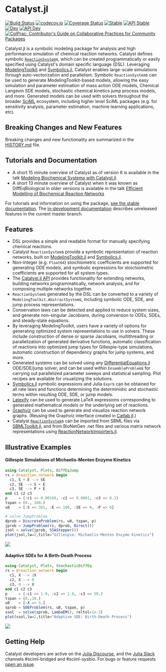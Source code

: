 # Catalyst.jl

<!-- [![Join the chat at https://gitter.im/JuliaDiffEq/Lobby](https://badges.gitter.im/JuliaDiffEq/Lobby.svg)](https://gitter.im/JuliaDiffEq/Lobby?utm_source=badge&utm_medium=badge&utm_campaign=pr-badge&utm_content=badge) -->
[![Build Status](https://github.com/SciML/Catalyst.jl/workflows/CI/badge.svg)](https://github.com/SciML/Catalyst.jl/actions?query=workflow%3ACI)
[![codecov.io](https://codecov.io/gh/SciML/Catalyst.jl/branch/master/graph/badge.svg)](https://codecov.io/gh/SciML/Catalyst.jl)
[![Coverage Status](https://coveralls.io/repos/github/SciML/Catalyst.jl/badge.svg?branch=master)](https://coveralls.io/github/SciML/Catalyst.jl?branch=master)
[![Stable](https://img.shields.io/badge/docs-stable-blue.svg)](https://catalyst.sciml.ai/stable/)
[![API Stable](https://img.shields.io/badge/API-stable-blue.svg)](https://catalyst.sciml.ai/stable/api/catalyst_api/)
[![Dev](https://img.shields.io/badge/docs-dev-blue.svg)](https://catalyst.sciml.ai/dev/)
[![API Dev](https://img.shields.io/badge/API-dev-blue.svg)](https://catalyst.sciml.ai/dev/api/catalyst_api/)
[![ColPrac: Contributor's Guide on Collaborative Practices for Community Packages](https://img.shields.io/badge/ColPrac-Contributor's%20Guide-blueviolet)](https://github.com/SciML/ColPrac)


Catalyst.jl is a symbolic modeling package for analysis and high performance
simulation of chemical reaction networks. Catalyst defines symbolic
[`ReactionSystem`](https://catalyst.sciml.ai/dev/tutorials/reaction_systems/)s, 
which can be created programmatically or easily
specified using Catalyst's domain specific language (DSL). Leveraging
[ModelingToolkit](https://github.com/SciML/ModelingToolkit.jl) and
[Symbolics.jl](https://github.com/JuliaSymbolics/Symbolics.jl), Catalyst enables
large-scale simulations through auto-vectorization and parallelism. Symbolic
`ReactionSystem`s can be used to generate ModelingToolkit-based models, allowing
the easy simulation and parameter estimation of mass action ODE models, Chemical
Langevin SDE models, stochastic chemical kinetics jump process models, and more.
Generated models can be used with solvers throughout the broader
[SciML](https://sciml.ai) ecosystem, including higher level SciML packages (e.g.
for sensitivity analysis, parameter estimation, machine learning applications,
etc).

## Breaking Changes and New Features 

Breaking changes and new functionality are summarized in the
[HISTORY.md](HISTORY.md) file.

## Tutorials and Documentation

- A short 15 minute overview of Catalyst as of version 6 is available in the talk 
[Modeling Biochemical Systems with Catalyst.jl](https://www.youtube.com/watch?v=5p1PJE5A5Jw).
- A short 13 minute overview of Catalyst when it was known as DiffEqBiological in older versions is available in the talk [Efficient Modelling of Biochemical Reaction Networks](https://www.youtube.com/watch?v=s1e72k5XD6s)

For tutorials and information on using the package, [see the stable
documentation](https://catalyst.sciml.ai/stable/). The [in-development
documentation](https://catalyst.sciml.ai/dev/) describes unreleased features in
the current master branch.

## Features

- DSL provides a simple and readable format for manually specifying chemical
  reactions.
- Catalyst `ReactionSystem`s provide a symbolic representation of reaction networks,
  built on [ModelingToolkit.jl](https://github.com/SciML/ModelingToolkit.jl) and 
  [Symbolics.jl](https://github.com/JuliaSymbolics/Symbolics.jl).
- Non-integer (e.g. `Float64`) stoichiometric coefficients are supported for generating 
  ODE models, and symbolic expressions for stoichiometric coefficients are supported for 
  all system types.
- The [Catalyst.jl API](http://catalyst.sciml.ai/dev/api/catalyst_api) provides
  functionality for extending networks, building networks programmatically, 
  network analysis, and for composing multiple networks together.
- `ReactionSystem`s generated by the DSL can be converted to a variety of
  `ModelingToolkit.AbstractSystem`s, including symbolic ODE, SDE, and jump process
  representations. 
- Conservation laws can be detected and applied to reduce system sizes, and generate 
  non-singular Jacobians, during conversion to ODEs, SDEs, and steady-state equations.
- By leveraging ModelingToolkit, users have a variety of options for generating
  optimized system representations to use in solvers. These include construction
  of dense or sparse Jacobians, multithreading or parallelization of generated
  derivative functions, automatic classification of reactions into optimized
  jump types for Gillespie-type simulations, automatic construction of
  dependency graphs for jump systems, and more.
- Generated systems can be solved using any
  [DifferentialEquations.jl](https://github.com/SciML/DifferentialEquations.jl)
  ODE/SDE/jump solver, and can be used within `EnsembleProblem`s for carrying
  out parallelized parameter sweeps and statistical sampling. Plot recipes
  are available for visualizing the solutions.
- [Symbolics.jl](https://github.com/JuliaSymbolics/Symbolics.jl) symbolic expressions 
  and Julia `Expr`s can be obtained for all rate laws and functions determining the
  deterministic and stochastic terms within resulting ODE, SDE, or jump models.
- [Latexify](https://github.com/korsbo/Latexify.jl) can be used to generate
  LaTeX expressions corresponding to generated mathematical models or the
  underlying set of reactions.
- [Graphviz](https://graphviz.org/) can be used to generate and visualize
  reaction network graphs. (Reusing the Graphviz interface created in
  [Catlab.jl](https://github.com/AlgebraicJulia/Catlab.jl/).)
- Catalyst [`ReactionSystem`](@ref)s can be imported from SBML files via 
  [SBMLToolkit.jl](https://github.com/SciML/SBMLToolkit.jl), and from BioNetGen .net 
  files and various matrix network representations using 
  [ReactionNetworkImporters.jl](https://github.com/SciML/ReactionNetworkImporters.jl).


## Illustrative Examples
#### Gillespie Simulations of Michaelis-Menten Enzyme Kinetics

```julia
using Catalyst, Plots, DiffEqJump
rs = @reaction_network begin
  c1, S + E --> SE
  c2, SE --> S + E
  c3, SE --> P + E
end c1 c2 c3
p     = (:c1 => 0.00166, :c2 => 0.0001, :c3 => 0.1)   
tspan = (0., 100.)
u0    = [:S => 301, :E => 100, :SE => 0, :P => 0]  

# solve JumpProblem
dprob = DiscreteProblem(rs, u0, tspan, p)
jprob = JumpProblem(rs, dprob, Direct())
jsol = solve(jprob, SSAStepper())
plot(jsol,lw=2,title="Gillespie: Michaelis-Menten Enzyme Kinetics")
```

![](https://user-images.githubusercontent.com/1814174/87864114-3bf9dd00-c932-11ea-83a0-58f38aee8bfb.png)

#### Adaptive SDEs for A Birth-Death Process

```julia
using Catalyst, Plots, StochasticDiffEq
rs = @reaction_network begin
  c1, X --> 2X
  c2, X --> 0
  c3, 0 --> X
end c1 c2 c3
p     = (:c1 => 1.0, :c2 => 2.0, :c3 => 50.) 
tspan = (0.,10.)
u0    = [:X => 5.]        
sprob = SDEProblem(rs, u0, tspan, p)
ssol  = solve(sprob, LambaEM(), reltol=1e-3)
plot(ssol,lw=2,title="Adaptive SDE: Birth-Death Process")
```

![](https://user-images.githubusercontent.com/1814174/87864113-3bf9dd00-c932-11ea-8275-f903eef90b91.png)

## Getting Help
Catalyst developers are active on the [Julia
Discourse](https://discourse.julialang.org/), and the [Julia
Slack](https://julialang.slack.com) channels \#sciml-bridged and \#sciml-sysbio.
For bugs or feature requests [open an
issue](https://github.com/SciML/Catalyst.jl/issues).
